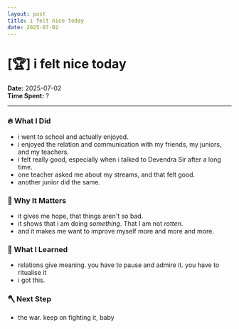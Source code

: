 ```yaml
---
layout: post
title: i felt nice today
date: 2025-07-02
---
```

# [🏆] i felt nice today

**Date:** 2025-07-02  
**Time Spent:** ? 

---

### 🔥 What I Did
- i went to school and actually enjoyed.
- i enjoyed the relation and communication with my friends, my juniors, and my teachers. 
- i felt really good, especially when i talked to Devendra Sir after a long time.
- one teacher asked me about my streams, and that felt good. 
- another junior did the same. 

### 🎯 Why It Matters
- it gives me hope, that things aren't so bad. 
- it shows that i am doing *something*. That I am not *rotten*.
- and it makes me want to improve myself more and more and more.

### 🧠 What I Learned
- relations give meaning. you have to pause and admire it. you have to ritualise it
- i got this.

### 🪓 Next Step
- the war. keep on fighting it, baby
